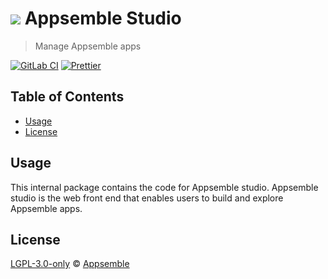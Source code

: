 # ![](https://gitlab.com/appsemble/appsemble/-/raw/0.29.10/config/assets/logo.svg) Appsemble Studio

> Manage Appsemble apps

[![GitLab CI](https://gitlab.com/appsemble/appsemble/badges/0.29.10/pipeline.svg)](https://gitlab.com/appsemble/appsemble/-/releases/0.29.10)
[![Prettier](https://img.shields.io/badge/code_style-prettier-ff69b4.svg)](https://prettier.io)

## Table of Contents

- [Usage](#usage)
- [License](#license)

## Usage

This internal package contains the code for Appsemble studio. Appsemble studio is the web front end
that enables users to build and explore Appsemble apps.

## License

[LGPL-3.0-only](https://gitlab.com/appsemble/appsemble/-/blob/0.29.10/LICENSE.md) ©
[Appsemble](https://appsemble.com)
